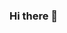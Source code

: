 ### Hi there 👋

<!--
**azizmashkour/azizmashkour** is a ✨ _special_ ✨ repository because its `README.md` (this file) appears on your GitHub profile.

- 👋 Hi, I’m @azizmashkour
- 👀 I’m interested in Rails, JavaScript and React.
- 🌱 I’m currently learning how to impact community using a startup.
- 💞️ I’m looking to collaborate on digital transformation, impacting community and more...
- 📫 How to reach me https://www.linkedin.com/in/aziz-mashkour

-->
